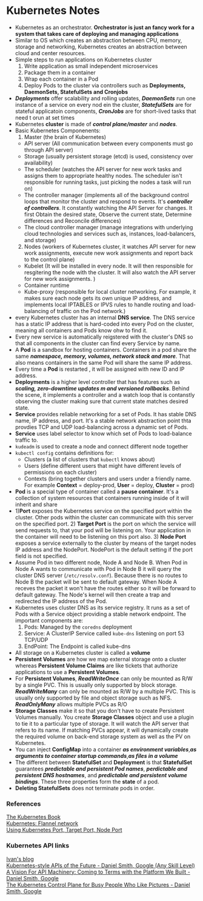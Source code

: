 # Kubernetes Notes 
* Kubernetes as an orchestrator. **Orchestrator is just an fancy work for a system that takes care of deploying and managing applications** 
* Similar to OS which creates an abstraction between CPU, memory, storage and networking, Kubernetes creates an abstraction between cloud and center resources. 
* Simple steps to run applications on Kubernetes cluster </br>
  1) Write application as small independent microservices
  2) Package them in a container
  3) Wrap each container in a Pod
  4) Deploy Pods to the cluster via controllers such as **Deployments, DaemonSets, StatefulSets and Cronjobs**
* ***Deployments*** offer scalability and rolling updates, ***DaemonSets*** run one instance of a service on every nod ein the cluster, ***StatefulSets*** are for 
stateful applicatoin components, ***CronJobs*** are for short-lived tasks that need t orun at set times
* Kubernetes **cluster** is made of ***control plane/master*** and ***nodes***.
* Basic Kubernetes Componenents:
  1) Master (the brain of Kubernetes)
  * API server (All communication between every components must go through API server)
  * Storage (usually persistent storage (etcd) is used, consistency over availability)
  * The scheduler (watches the API server for new work tasks and assigns them to appropriate healthy nodes. The scheduler isn't responsible for running tasks, just picking the nodes a task will run on)
  * The controller manager (implements all of the background control loops that monitor the cluster and respond to events. It's ***controller of controllers***. It constantly watching the API Server for changes. It first Obtain the desired state, Observe the current state, Determine differences and Reconcile differences)
  * The cloud controller manager (manage integrations with underlying cloud technologies and services such as, instances, load-balancers, and storage)
  2) Nodes (workers of Kubernetes cluster, it watches API server for new work assignments, execute new work assignments and report back to the control plane)
  * Kubelet (It will be installed in every node. It will then responsible for resgitering the node with the cluster. It will also watch the API server for new work assignments. )
  * Container runtime
  * Kube-proxy (responsible for local cluster networking. For example, it makes sure each node gets its own unique IP address, and implements local IPTABLES or IPVS rules to handle routing and load-balancing of traffic on the Pod network.)
* every Kubernetes cluster has an internal **DNS service**. The DNS service has a static IP address that is hard-coded into every Pod on the cluster, meaning all containers and Pods know ohw to find it.
* Every new service is automatically reigstered with the cluster's DNS so that all components in the cluster can find every Service by name.
* A **Pod** is a sandbox for hosting containers. Containers in a pod share the same ***namespace, memory, volumes, network stack and more***. That also means containers in the same Pod will share the same IP address.
* Every time a **Pod** is restarted , it will be assigned with new ID and IP address.
* **Deployments** is a higher level controller that has features such as ***scaling, zero-downtime updates m and versioned rollbacks***. Behind the scene, it implements a controller and a watch loop that is contanstly observing the cluster making sure that current state matches desired state.
* **Service** provides reliable networking for a set of Pods. It has stable DNS name, IP address, and port. It's a stable network abstraction point thta provdies TCP and UDP load-balancing across a dynamic set of Pods.
* **Service** uses label selector to know which set of Pods to load-balance traffic to. 
* `kudeadm` is used to create a node and connect different node together
* `kubectl config` contains definitions for:
  * Clusters (a list of clusters that `kubectl` knows about)
  * Users (define different users that might have different levels of permissions on each cluster)
  * Contexts (bring together clusters and users under a friendly name. For example **Context** = deploy-prod, **User** = deploy, **Cluster** = prod)
* **Pod** is a special type of container called a **pause container**. It's a collection of system resources that containers running inside of it will inherit and share
* 1)**Port** exposes the Kubernetes service on the specified port within the cluster. Other pods within the cluster can communicate with this server on the specified port.
  2) **Target Port** is the port on which the service will send requests to, that your pod will be listening on. Your application in the container will need to be listening on this port also.
  3) **Node Port** exposes a service externally to the cluster by means of the target nodes IP address and the NodePort. NodePort is the default setting if the port field is not specified.
* Assume Pod in two different node, Node A and Node B. When Pod in Node A wants to communicate with Pod in Node B it will query the cluster DNS server (`/etc/resolv.conf`). Because there is no routes to Node B the packet will be sent to default gateway. When Node A receves the packet it won't have the routes either so it will be forward to default gateway. The Node's kernel will then create a trap and redirected the IP address of the Pod.
* Kubernetes uses cluster DNS as its service registry. It runs as a set of Pods with a Service object providing a stable network endpoint. The important components are:
  1) Pods: Managed by the `coredns` deployment
  2) Service: A ClusterIP Service called `kube-dns` listening on port 53 TCP/UDP
  3) EndPoint: The Endpoint is called kube-dns
* All storage on a Kubernetes cluster is called a **volume**
* **Persistent Volumes** are how we map external storage onto a cluster whereas **Persistent Volume Claims** are like tickets that authorize applications to use a **Persistent Volumes**.
* For **Persistent Volumes**, ***ReadWriteOnce*** can only be mounted as R/W by a single PVC. This is usually only supported by block storage. ***ReadWriteMany*** can only be mounted as R/W by a multiple PVC. This is usually only supported by file and object storage such as NFS. ***ReadOnlyMany*** allows multiple PVCs as R/O
* **Storage Classes** make it so that you don't have to create Persistent Volumes manually. You create **Storage Classes** object and use a plugin to tie it to a particular type of storage. It will watch the API server that refers to its name. If matching PVCs appear, it will dynamically create the required volume on back-end storage system as well as the PV on Kubernetes.
* You can inject **ConfigMap** into a container ***as environment variables***,***as arguments to container startup commands***,***as files in a volume***
* The different between **StatefulSet** and **Deployment** is that **StatefulSet** guarantees ***predictable and persistent Pod names***, ***perdictable and persistent DNS hostnames***, and ***predictable and persistent volume bindings***. These three properties form the **state** of a pod.
* **Deleting StatefulSets** does not terminate pods in order.
### References
[The Kubernetes Book](https://www.amazon.com/Kubernetes-Book-Version-November-2018-ebook/dp/B072TS9ZQZ/ref=sr_1_5?dchild=1&keywords=kubernetes&qid=1621828785&sr=8-5) </br>
[Kubernetes: Flannel network](https://blog.laputa.io/kubernetes-flannel-networking-6a1cb1f8ec7c) </br>
[Using Kubernetes Port, Target Port, Node Port](https://www.bmc.com/blogs/kubernetes-port-targetport-nodeport/) </br>

### Kubernetes API links
[Ivan's blog](https://iximiuz.com/en/posts/kubernetes-operator-pattern/) </br>
[Kubernetes-style APIs of the Future - Daniel Smith, Google (Any Skill Level)](https://www.youtube.com/watch?v=S2U8GNHewpk) </br>
[A Vision For API Machinery: Coming to Terms with the Platform We Built - Daniel Smith, Google](https://www.youtube.com/watch?v=u6weI_3WVTM) </br>
[The Kubernetes Control Plane for Busy People Who Like Pictures - Daniel Smith, Google](https://www.youtube.com/watch?v=zCXiXKMqnuE) </br>
